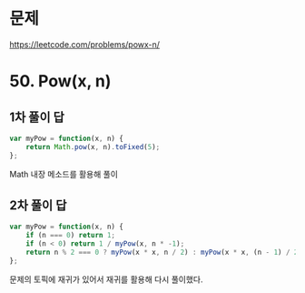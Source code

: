 # 문제
https://leetcode.com/problems/powx-n/

# 50. Pow(x, n)

## 1차 풀이 답
``` javascript
var myPow = function(x, n) {
    return Math.pow(x, n).toFixed(5);
};
```
Math 내장 메소드를 활용해 풀이

## 2차 풀이 답
``` javascript
var myPow = function(x, n) {
    if (n === 0) return 1;
    if (n < 0) return 1 / myPow(x, n * -1);
    return n % 2 === 0 ? myPow(x * x, n / 2) : myPow(x * x, (n - 1) / 2) * x;
};
```
문제의 토픽에 재귀가 있어서 재귀를 활용해 다시 풀이했다.
